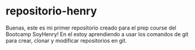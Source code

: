 # repositorio-henry
Buenas, este es mi primer repositorio creado para el prep course del Bootcamp SoyHenry! En el estoy aprendiendo a usar los comandos de git para crear, clonar y modificar repositorios en git.
